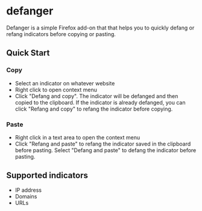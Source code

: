 # defanger

Defanger is a simple Firefox add-on that that helps you to quickly defang or refang indicators before copying or pasting.

## Quick Start
### Copy
- Select an indicator on whatever website
- Right click to open context menu
- Click "Defang and copy". The indicator will be defanged and then copied to the clipboard. If the indicator is already defanged, you can click "Refang and copy" to refang the indicator before copying.

### Paste
- Right click in a text area to open the context menu
- Click "Refang and paste" to refang the indicator saved in the clipboard before pasting. Select "Defang and paste" to defang the indicator before pasting.

## Supported indicators
- IP address
- Domains
- URLs

